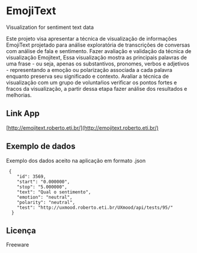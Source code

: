 # EmojiText
Visualization for sentiment text data

Este projeto visa apresentar a técnica de visualização de informações EmojiText projetado para análise exploratória de transcrições de conversas com análise de fala e sentimento. Fazer avaliação e validação da técnica de visualização Emojitext, Essa visualização mostra as principais palavras de uma frase - ou seja, apenas os substantivos, pronomes, verbos e adjetivos - representando a emoção ou polarização associada a cada palavra enquanto preserva seu significado e contexto. Avaliar a técnica de visualização com um grupo de voluntaŕios verificar os pontos fortes e fracos da visualização, a partir dessa etapa fazer análise dos resultados e  melhorias.

## Link App

[http://emojitext.roberto.eti.br/](http://emojitext.roberto.eti.br/)

## Exemplo de dados  

Exemplo dos dados aceito na aplicação em formato .json

```
 {
    "id": 3569,
    "start": "0.000000",
    "stop": "5.000000",
    "text": "Qual o sentimento",
    "emotion": "neutral",
    "polarity": "neutral",
    "test": "http://uxmood.roberto.eti.br/UXmood/api/tests/95/"
  }
```

## Licença

Freeware
